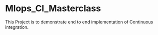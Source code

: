 # Mlops_CI_Masterclass
This Project is to demonstrate end to end implementation of Continuous integration.
